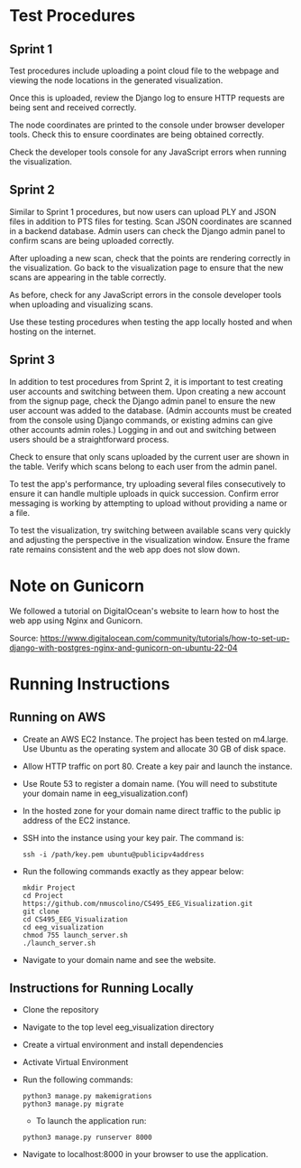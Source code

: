 # Test Procedures

## Sprint 1

Test procedures include uploading a point cloud file to the webpage and viewing the node locations in the generated visualization.

Once this is uploaded, review the Django log to ensure HTTP requests are being sent and received correctly.

The node coordinates are printed to the console under browser developer tools. Check this to ensure coordinates are being obtained correctly.

Check the developer tools console for any JavaScript errors when running the visualization.

## Sprint 2

Similar to Sprint 1 procedures, but now users can upload PLY and JSON files in addition to PTS files for testing. Scan JSON coordinates are scanned in a backend database. Admin users can check the Django admin panel to confirm scans are being uploaded correctly.

After uploading a new scan, check that the points are rendering correctly in the visualization. Go back to the visualization page to ensure that the new scans are appearing in the table correctly.

As before, check for any JavaScript errors in the console developer tools when uploading and visualizing scans.

Use these testing procedures when testing the app locally hosted and when hosting on the internet.

## Sprint 3

In addition to test procedures from Sprint 2, it is important to test creating user accounts and switching between them. Upon creating a new account from the signup page, check the Django admin panel to ensure the new user account was added to the database. (Admin accounts must be created from the console using Django commands, or existing admins can give other accounts admin roles.) Logging in and out and switching between users should be a straightforward process.

Check to ensure that only scans uploaded by the current user are shown in the table. Verify which scans belong to each user from the admin panel.

To test the app's performance, try uploading several files consecutively to ensure it can handle multiple uploads in quick succession. Confirm error messaging is working by attempting to upload without providing a name or a file.

To test the visualization, try switching between available scans very quickly and adjusting the perspective in the visualization window. Ensure the frame rate remains consistent and the web app does not slow down.

# Note on Gunicorn

We followed a tutorial on DigitalOcean's website to learn how to host the web app using Nginx and Gunicorn.

Source: https://www.digitalocean.com/community/tutorials/how-to-set-up-django-with-postgres-nginx-and-gunicorn-on-ubuntu-22-04

# Running Instructions 

## Running on AWS

- Create an AWS EC2 Instance. The project has been tested on m4.large. Use Ubuntu as the operating system and allocate 30 GB of disk space.

- Allow HTTP traffic on port 80. Create a key pair and launch the instance.

- Use Route 53 to register a domain name. (You will need to substitute your domain name in eeg_visualization.conf)

- In the hosted zone for your domain name direct traffic to the public ip address of the EC2 instance.

- SSH into the instance using your key pair. The command is:

    ```
    ssh -i /path/key.pem ubuntu@publicipv4address
    ```

- Run the following commands exactly as they appear below:

    ```
    mkdir Project
    cd Project https://github.com/nmuscolino/CS495_EEG_Visualization.git
    git clone
    cd CS495_EEG_Visualization
    cd eeg_visualization
    chmod 755 launch_server.sh
    ./launch_server.sh
    ```

- Navigate to your domain name and see the website.

## Instructions for Running Locally

- Clone the repository

- Navigate to the top level eeg_visualization directory

- Create a virtual environment and install dependencies

- Activate Virtual Environment

- Run the following commands:

    ```
    python3 manage.py makemigrations
    python3 manage.py migrate
    ```

  - To launch the application run:
  ```
  python3 manage.py runserver 8000
  ```

- Navigate to localhost:8000 in your browser to use the application.
